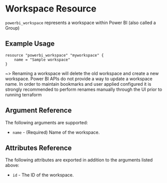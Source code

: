 # Workspace Resource
`powerbi_workspace` represents a workspace within Power BI (also called a Group)

## Example Usage
```hcl
resource "powerbi_workspace" "myworkspace" {
	name = "Sample workspace"
}
```

~> Renaming a workspace will delete the old workspace and create a new workspace. Power BI APIs do not provide a way to update a workspace name. In order to maintain bookmarks and user applied configured it is strongly recommended to perform renames manually through the UI prior to running terraform

## Argument Reference
The following arguments are supported:
<!-- docgen:NonComputedParameters -->
* `name` - (Required) Name of the workspace.
<!-- /docgen -->

## Attributes Reference
The following attributes are exported in addition to the arguments listed above:
* `id` - The ID of the workspace.
<!-- docgen:ComputedParameters -->

<!-- /docgen -->